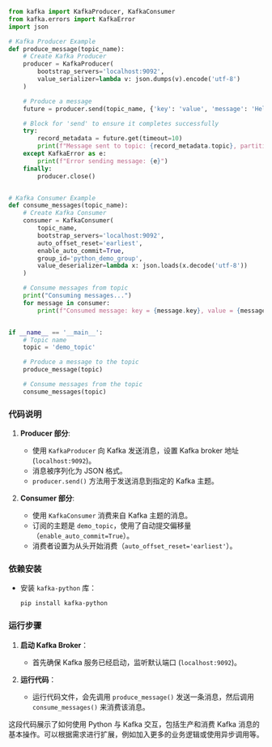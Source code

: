 ```python
from kafka import KafkaProducer, KafkaConsumer
from kafka.errors import KafkaError
import json

# Kafka Producer Example
def produce_message(topic_name):
    # Create Kafka Producer
    producer = KafkaProducer(
        bootstrap_servers='localhost:9092',
        value_serializer=lambda v: json.dumps(v).encode('utf-8')
    )

    # Produce a message
    future = producer.send(topic_name, {'key': 'value', 'message': 'Hello, Kafka from Python!'})

    # Block for 'send' to ensure it completes successfully
    try:
        record_metadata = future.get(timeout=10)
        print(f"Message sent to topic: {record_metadata.topic}, partition: {record_metadata.partition}, offset: {record_metadata.offset}")
    except KafkaError as e:
        print(f"Error sending message: {e}")
    finally:
        producer.close()


# Kafka Consumer Example
def consume_messages(topic_name):
    # Create Kafka Consumer
    consumer = KafkaConsumer(
        topic_name,
        bootstrap_servers='localhost:9092',
        auto_offset_reset='earliest',
        enable_auto_commit=True,
        group_id='python_demo_group',
        value_deserializer=lambda x: json.loads(x.decode('utf-8'))
    )

    # Consume messages from topic
    print("Consuming messages...")
    for message in consumer:
        print(f"Consumed message: key = {message.key}, value = {message.value}, partition = {message.partition}, offset = {message.offset}")


if __name__ == '__main__':
    # Topic name
    topic = 'demo_topic'

    # Produce a message to the topic
    produce_message(topic)

    # Consume messages from the topic
    consume_messages(topic)

```



### 代码说明

1. **Producer 部分**:
   - 使用 `KafkaProducer` 向 Kafka 发送消息，设置 Kafka broker 地址 (`localhost:9092`)。
   - 消息被序列化为 JSON 格式。
   - `producer.send()` 方法用于发送消息到指定的 Kafka 主题。

2. **Consumer 部分**:
   - 使用 `KafkaConsumer` 消费来自 Kafka 主题的消息。
   - 订阅的主题是 `demo_topic`，使用了自动提交偏移量（`enable_auto_commit=True`）。
   - 消费者设置为从头开始消费（`auto_offset_reset='earliest'`）。

### 依赖安装
- 安装 `kafka-python` 库：
  ```sh
  pip install kafka-python
  ```

### 运行步骤
1. **启动 Kafka Broker**：
   - 首先确保 Kafka 服务已经启动，监听默认端口 (`localhost:9092`)。

2. **运行代码**：
   - 运行代码文件，会先调用 `produce_message()` 发送一条消息，然后调用 `consume_messages()` 来消费该消息。

这段代码展示了如何使用 Python 与 Kafka 交互，包括生产和消费 Kafka 消息的基本操作。可以根据需求进行扩展，例如加入更多的业务逻辑或使用异步调用等。